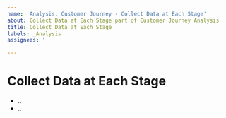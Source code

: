 ```yaml
---
name: 'Analysis: Customer Journey - Collect Data at Each Stage'
about: Collect Data at Each Stage part of Customer Journey Analysis
title: Collect Data at Each Stage
labels: _Analysis
assignees: ''

---
```


# Collect Data at Each Stage

- ..
- ..
